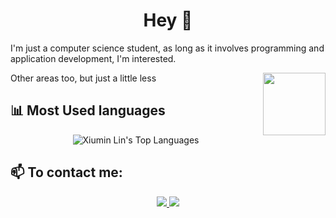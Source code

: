 <h1 align="center"> Hey 👋</h1>

I'm just a computer science student, as long as it involves programming and application development, I'm interested.


<img align="right" style="float:right" width="100" height="100" src="https://user-images.githubusercontent.com/60708580/180088644-755de233-1c23-4fd4-b013-bb649e40ca03.gif" />

Other areas too, but just a little less

## 📊 Most Used languages
<p align="center">
    <img alt="Xiumin Lin's Top Languages" src="https://github-readme-stats.vercel.app/api/top-langs/?username=xiumin-Lin&langs_count=8&count_private=true&layout=compact&theme=tokyonight&hide_title=true" />
</p>


## 📫 To contact me:
<p align="center">
    <a href="mailto: Xiumin.xlin@gmail.com" target="_blank">
        <img src="https://img.shields.io/badge/Gmail-D14836?style=for-the-badge&logo=gmail&logoColor=white">
    </a>
    <a href="https://www.linkedin.com/in/xiumin-lin/" target="_blank">
        <img src="https://img.shields.io/badge/LinkedIn-0077B5?style=for-the-badge&logo=linkedin&logoColor=white">
    </a>
</p>
